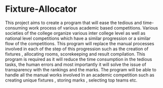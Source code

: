 # Fixture-Allocator
This project aims to create a program that will ease the tedious and time-consuming work process of various academic based competitions.
Various societies of the college organize various inter college level as well as national 
level competitions which have a similar progression or a similar flow of the 
competitions. This program will replace the manual processes involved in each 
of the step of this progression such as the creation of fixtures , allocating rooms, 
scorekeeping and result compilation. This program is required as it will reduce 
the time consumption in the tedious tasks, the human errors and most 
importantly it will solve the issue of transparency with the rankings and the 
marks.
The program will be able to handle all the manual works involved In an 
academic competition such as creating unique fixtures , storing marks , 
selecting top teams etc.
